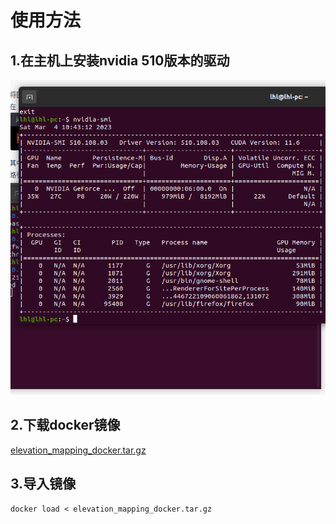 # 使用方法
## 1.在主机上安装nvidia 510版本的驱动
![nvidia 510驱动](crop1.png)
## 2.下载docker镜像
[elevation_mapping_docker.tar.gz](https://1drv.ms/u/s!Akfo1jwOehy0i4RAFHAqWv5E5C_i2Q?e=eK4QB8)
## 3.导入镜像 
```
docker load < elevation_mapping_docker.tar.gz
```
